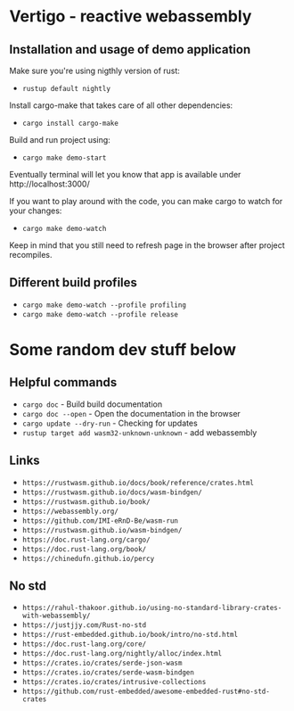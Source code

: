 Vertigo - reactive webassembly
===================

Installation and usage of demo application
--------------

Make sure you're using nigthly version of rust:
- `rustup default nightly`

Install cargo-make that takes care of all other dependencies:
- `cargo install cargo-make`

Build and run project using:
- `cargo make demo-start`

Eventually terminal will let you know that app is available under http://localhost:3000/

If you want to play around with the code, you can make cargo to watch for your changes:
- `cargo make demo-watch`

Keep in mind that you still need to refresh page in the browser after project recompiles.

Different build profiles
--------------
- `cargo make demo-watch --profile profiling`
- `cargo make demo-watch --profile release`

Some random dev stuff below
===================

Helpful commands
--------------
- `cargo doc` - Build build documentation
- `cargo doc --open` - Open the documentation in the browser
- `cargo update --dry-run` - Checking for updates
- `rustup target add wasm32-unknown-unknown` - add webassembly

Links
--------------
- `https://rustwasm.github.io/docs/book/reference/crates.html`
- `https://rustwasm.github.io/docs/wasm-bindgen/`
- `https://rustwasm.github.io/book/`
- `https://webassembly.org/`
- `https://github.com/IMI-eRnD-Be/wasm-run`
- `https://rustwasm.github.io/wasm-bindgen/`
- `https://doc.rust-lang.org/cargo/`
- `https://doc.rust-lang.org/book/`
- `https://chinedufn.github.io/percy`


No std
--------------
- `https://rahul-thakoor.github.io/using-no-standard-library-crates-with-webassembly/`
- `https://justjjy.com/Rust-no-std`
- `https://rust-embedded.github.io/book/intro/no-std.html`
- `https://doc.rust-lang.org/core/`
- `https://doc.rust-lang.org/nightly/alloc/index.html`
- `https://crates.io/crates/serde-json-wasm`
- `https://crates.io/crates/serde-wasm-bindgen`
- `https://crates.io/crates/intrusive-collections`
- `https://github.com/rust-embedded/awesome-embedded-rust#no-std-crates`

